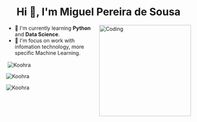 <h1 align="center">Hi 👋, I'm Miguel Pereira de Sousa</h1>

<img align="right" alt="Coding" width="250" src="https://media.tenor.com/nMW5ZMlxzz4AAAAM/peach-love.gif"/>

- 📖 I'm currently learning **Python** and **Data Science**.
- 🏹 I'm focus on work with infomation technology, more specific Machine Learning.








<p>&nbsp;<img align="center" src="https://github-readme-stats.vercel.app/api?username=Koohra&show_icons=true&locale=en" alt="Koohra" /></p>
<p><img align="center" src="https://github-readme-streak-stats.herokuapp.com/?user=Koohra" alt="Koohra" /></p>
<p><img align="left" src="https://github-readme-stats.vercel.app/api/top-langs?username=Koohra&show_icons=true&locale=en&layout=compact" alt="Koohra" /></p>



<!---
Koohra/Koohra is a ✨ special ✨ repository because its `README.md` (this file) appears on your GitHub profile.
You can click the Preview link to take a look at your changes.
--->
